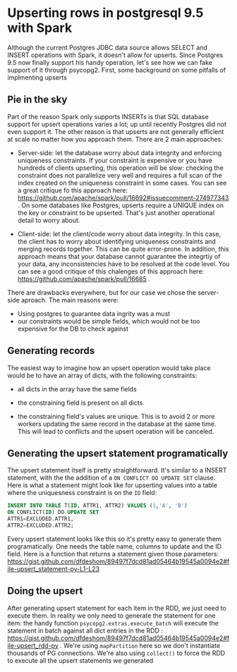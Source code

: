 Upserting rows in postgresql 9.5 with Spark
===============================================


Although the current Postgres JDBC data source allows SELECT and INSERT operations with Spark, it doesn't allow for upserts. Since Postgres 9.5 now finally support his handy operation, let's see how we can fake support of it through psycopg2. First, some background on some pitfalls of implmenting upserts

## Pie in the sky

Part of the reason Spark only supports INSERTs is that SQL database support for upsert operations varies a lot; up until recently Postgres did not even support it. The other reason is that upserts are not generally efficient at scale no matter how you approach them. There are 2 main approaches:

- Server-side: let the database worry about data integrity and enforcing uniqueness constraints. If your constraint is expensive or you have hundreds of clients upserting, this operation will be slow: checking the constraint does not parallelize very well and requires a full  scan of the index created on the uniqueness constraint in some cases. You can see a great critique fo this approach here: https://github.com/apache/spark/pull/16692#issuecomment-274977343 . On some databases like Postgres, upserts require a UNIQUE index on the key or constraint to be upserted. That's just another operational detail to worry about.

- Client-side: let the client/code worry about data integrity. In this case, the client has to worry about identifying uniqueness constraints and merging records together. This can be quite error-prone. In addition, this approach means that  your database cannot guarantee the integrtiy of your data, any inconsistencies have to be resolved at the code level. You can see a good critique of this chalenges of this approach here: 
https://github.com/apache/spark/pull/16685 .

There are drawbacks everywhere, but for our case we chose the server-side aproach. The main reasons were:
- Using postgres to guarantee data ingrity was a must
- our constraints would be simple fields, which would not be too expensive for the  DB to check against

## Generating records

The easiest way to imagine how an upsert operation would take place would be to have an array of dicts, with the following constraints:

* all dicts in the array have the same fields

* the constraining field is present on all dicts

* the constraining field's values are unique. This is to avoid 2 or more workers updating the same record in the database at the same time. This will lead to conflicts and the upsert operation will be canceled.


## Generating the upsert statement programatically

The upsert statement itself is pretty straightforward. It's similar to a INSERT statement, with the the addition of a `ON CONFLICT DO UPDATE SET` clause. Here is what a statement might look like for upserting values into a table where the uniquesness constraint is on the `ID` field: 

```sql
INSERT INTO TABLE T(ID, ATTR1, ATTR2) VALUES (1,'A', 'B')
ON CONFLICT(ID) DO UPDATE SET
ATTR1=EXCLUDED.ATTR1,
ATTR2=EXCLUDED.ATTR2;
```

Every upsert statement looks like this so it's pretty easy to generate them programatically. One needs the table name, columns to update and the ID field. Here is a function that returns a statement given those parameters:  
https://gist.github.com/dfdeshom/89497f7dcd81ad05464b19545a0094e2#file-upsert_statement-py-L1-L23

## Doing the upsert

After generating upsert statement for each item in the RDD, we just need to execute them. In reality we only need to generate the statement for one item: the handy function `psycopg2.extras.execute_batch` will execute the statement in batch against all dict entries in the RDD  : https://gist.github.com/dfdeshom/89497f7dcd81ad05464b19545a0094e2#file-upsert_rdd-py . We're using `mapPartition` here so we don't instantiate thousands of PG connections. We're also using `collect()` to force the RDD to execute all the upsert statements we generated
